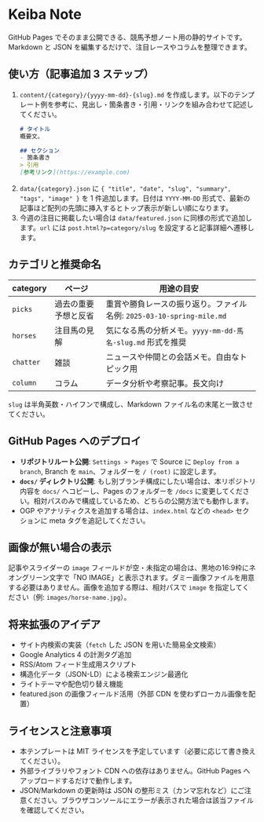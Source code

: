 # Keiba Note

GitHub Pages でそのまま公開できる、競馬予想ノート用の静的サイトです。Markdown と JSON を編集するだけで、注目レースやコラムを整理できます。

## 使い方（記事追加 3 ステップ）
1. `content/{category}/{yyyy-mm-dd}-{slug}.md` を作成します。以下のテンプレート例を参考に、見出し・箇条書き・引用・リンクを組み合わせて記述してください。
   ```markdown
   # タイトル
   概要文。

   ## セクション
   - 箇条書き
   > 引用
   [参考リンク](https://example.com)
   ```
2. `data/{category}.json` に `{ "title", "date", "slug", "summary", "tags", "image" }` を 1 件追加します。日付は `YYYY-MM-DD` 形式で、最新の記事ほど配列の先頭に挿入するとトップ表示が新しい順になります。
3. 今週の注目に掲載したい場合は `data/featured.json` に同様の形式で追加します。`url` には `post.html?p=category/slug` を設定すると記事詳細へ遷移します。

## カテゴリと推奨命名
| category | ページ | 用途の目安 |
|----------|--------|-------------|
| `picks`  | 過去の重要予想と反省 | 重賞や勝負レースの振り返り。ファイル名例: `2025-03-10-spring-mile.md` |
| `horses` | 注目馬の見解 | 気になる馬の分析メモ。`yyyy-mm-dd-馬名-slug.md` 形式を推奨 |
| `chatter`| 雑談 | ニュースや仲間との会話メモ。自由なトピック用 |
| `column` | コラム | データ分析や考察記事。長文向け |

`slug` は半角英数・ハイフンで構成し、Markdown ファイル名の末尾と一致させてください。

## GitHub Pages へのデプロイ
- **リポジトリルート公開**: `Settings > Pages` で Source に `Deploy from a branch`, Branch を `main`、フォルダーを `/ (root)` に設定します。
- **`docs/` ディレクトリ公開**: もし別ブランチ構成にしたい場合は、本リポジトリ内容を `docs/` へコピーし、Pages のフォルダーを `/docs` に変更してください。相対パスのみで構成しているため、どちらの公開方法でも動作します。
- OGP やアナリティクスを追加する場合は、`index.html` などの `<head>` セクションに meta タグを追記してください。

## 画像が無い場合の表示
記事やスライダーの `image` フィールドが空・未指定の場合は、黒地の16:9枠にネオングリーン文字で「NO IMAGE」と表示されます。ダミー画像ファイルを用意する必要はありません。画像を追加する際は、相対パスで `image` を指定してください（例: `images/horse-name.jpg`）。

## 将来拡張のアイデア
- サイト内検索の実装（`fetch` した JSON を用いた簡易全文検索）
- Google Analytics 4 の計測タグ追加
- RSS/Atom フィード生成用スクリプト
- 構造化データ（JSON-LD）による検索エンジン最適化
- ライトテーマや配色切り替え機能
- featured.json の画像フィールド活用（外部 CDN を使わずローカル画像を配置）

## ライセンスと注意事項
- 本テンプレートは MIT ライセンスを予定しています（必要に応じて書き換えてください）。
- 外部ライブラリやフォント CDN への依存はありません。GitHub Pages へアップロードするだけで動作します。
- JSON/Markdown の更新時は JSON の整形ミス（カンマ忘れなど）にご注意ください。ブラウザコンソールにエラーが表示された場合は該当ファイルを確認してください。

<!-- OGP / Twitter Card 用の meta タグ、Analytics タグなどはここに追記してください -->

